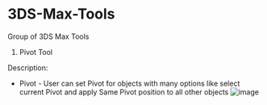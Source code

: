 # 3DS-Max-Tools
Group of 3DS Max Tools

1. Pivot Tool

Description:
 * Pivot - User can set Pivot for objects with many options like  select current Pivot and apply Same Pivot position to all other objects
![image](https://user-images.githubusercontent.com/42891551/138566603-bd590911-f2c5-45d0-9f6a-49787ab88645.png)

